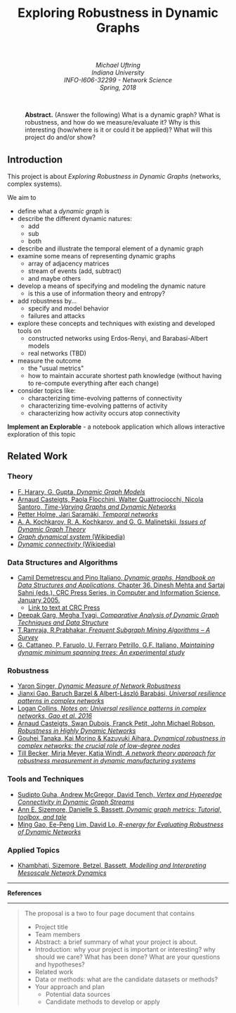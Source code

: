 # <p style="text-align: center;"> Exploring Robustness in Dynamic Graphs</p>
<br>
<p style="text-align: center;">
<i>
Michael Uftring<br>
Indiana University<br>
INFO-I606-32299 - Network Science<br>
Spring, 2018
</i>
</p>
<br>
<p style="padding-left:40px;">
<b>Abstract.</b>
(Answer the following) What is a dynamic graph? What is robustness, and how do we measure/evaluate it? Why is this interesting (how/where is it or could it be applied)? What will this project do and/or show?
</p>

## Introduction
This project is about *Exploring Robustness in Dynamic Graphs* (networks, complex systems).

We aim to
- define what a *dynamic graph* is
- describe the different dynamic natures:
  - add
  - sub
  - both
- describe and illustrate the temporal element of a dynamic graph
- examine some means of representing dynamic graphs
  - array of adjacency matrices
  - stream of events (add, subtract)
  - and maybe others
- develop a means of specifying and modeling the dynamic nature
  - is this a use of information theory and entropy?
- add robustness by...
  - specify and model behavior
  - failures and attacks
- explore these concepts and techniques with existing and developed tools on
  - constructed networks using Erdos-Renyi, and Barabasi-Albert models
  - real networks (TBD)
- measure the outcome
  - the "usual metrics"
  - how to maintain accurate shortest path knowledge (without having to re-compute everything after each change)
- consider topics like:
  - characterizing time-evolving patterns of connectivity
  - characterizing time-evolving patterns of activity
  - characterizing how activity occurs atop connectivity

**Implement an Explorable** - a notebook application which allows interactive exploration of this topic

## Related Work

### Theory
- [F. Harary, G. Gupta, *Dynamic Graph Models*](https://ac.els-cdn.com/S0895717797000502/1-s2.0-S0895717797000502-main.pdf?_tid=23705148-1961-11e8-b0c7-00000aacb35f&acdnat=1519476751_90ed82f52a37b694b2e9b3b658737b04)
- [Arnaud Casteigts, Paola Flocchini, Walter Quattrociocchi, Nicola Santoro, *Time-Varying Graphs and Dynamic Networks*](http://people.scs.carleton.ca/~santoro/Reports/CFQS11.pdf)
- [Petter Holme, Jari Saramäki, *Temporal networks*]()
- [A. A. Kochkarov, R. A. Kochkarov, and G. G. Malinetskii, *Issues of Dynamic Graph Theory*]()
- [*Graph dynamical system* (Wikipedia)](https://en.wikipedia.org/wiki/Graph_dynamical_system)
- [*Dynamic connectivity* (Wikipedia)](https://en.wikipedia.org/wiki/Dynamic_connectivity)

### Data Structures and Algorithms
- [Camil Demetrescu and Pino Italiano, *Dynamic graphs, Handbook on Data Structures and Applications*, Chapter 36. Dinesh Mehta and Sartaj Sahni (eds.), CRC Press Series, in Computer and Information Science, January 2005.](http://www.diku.dk/PATH05/CRC-book1.pdf)
  - [Link to text at CRC Press](https://www.crcpress.com/Handbook-of-Data-Structures-and-Applications/Mehta-Mehta-Sahni/p/book/9781584884354)
- [Deepak Garg, Megha Tyagi, *Comparative Analysis of Dynamic Graph Techniques and Data Structure*](https://arxiv.org/pdf/1209.6486.pdf)
- [T.Ramraja, R.Prabhakar, *Frequent Subgraph Mining Algorithms – A Survey*]()
- [G. Cattaneo, P. Faruolo, U. Ferraro Petrillo, G.F. Italiano, *Maintaining dynamic minimum spanning trees: An experimental study*]()

### Robustness
- [Yaron Singer, *Dynamic Measure of Network Robustness*](http://ieeexplore.ieee.org/stamp/stamp.jsp?arnumber=4115313)
- [Jianxi Gao, Baruch Barzel & Albert-László Barabási, *Universal resilience patterns in complex networks*](https://www.nature.com/articles/nature16948)
- [Logan Collins, *Notes on: Universal resilience patterns in complex networks, Gao et al. 2016*](https://logancollinsblog.com/2017/11/26/notes-on-universal-resilience-patterns-in-complex-networks-gao-et-al-2016/)
- [Arnaud Casteigts, Swan Dubois, Franck Petit, John Michael Robson, *Robustness in Highly Dynamic Networks*]()
- [Gouhei Tanaka, Kai Morino & Kazuyuki Aihara, *Dynamical robustness in complex networks: the crucial role of low-degree nodes*](https://www.nature.com/articles/srep00232)
- [Till Becker, Mirja Meyer, Katja Windt, *A network theory approach for robustness measurement in dynamic manufacturing systems*](http://www.psls.uni-bremen.de/fileadmin/Upload/Downloads/Artikel/Becker_A_network_theory_approach_for_robustness_measurement_in_dynamic_manufacturing_systems_2013.pdf)

### Tools and Techniques
- [Sudipto Guha, Andrew McGregor, David Tench, *Vertex and Hyperedge Connectivity in Dynamic Graph Streams*](https://people.cs.umass.edu/~mcgregor/papers/15-pods.pdf)
- [Ann E. Sizemore, Danielle S. Bassett, *Dynamic graph metrics: Tutorial, toolbox, and tale*](https://www.ncbi.nlm.nih.gov/pubmed/28698107)
- [Ming Gao, Ee-Peng Lim, David Lo, *R-energy for Evaluating Robustness of Dynamic Networks*](https://ink.library.smu.edu.sg/cgi/viewcontent.cgi?article=2893&context=sis_research)

### Applied Topics
- [Khambhati, Sizemore, Betzel, Bassett, *Modelling and Interpreting Mesoscale Network Dynamics*](https://www.ncbi.nlm.nih.gov/pubmed/28645844)




-----

**References**







-----

> The proposal is a two to four page document that contains
> - Project title
> - Team members
> - Abstract: a brief summary of what your project is about.
> - Introduction: why your project is important or interesting? why should we care? What has been done? What are your questions and hypotheses?
> - Related work
> - Data or methods: what are the candidate datasets or methods?
> - Your approach and plan
>   - Potential data sources
>   - Candidate methods to develop or apply
